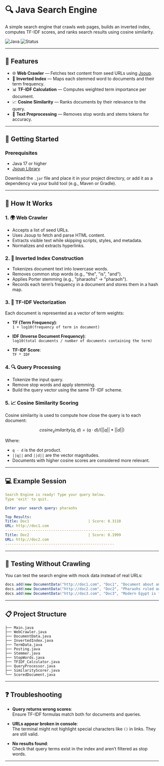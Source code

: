 # 🔍 Java Search Engine

A simple search engine that crawls web pages, builds an inverted index, computes TF-IDF scores, and ranks search results using cosine similarity.

![Java](https://img.shields.io/badge/Java-17%2B-blue.svg)
![Status](https://img.shields.io/badge/status-Completed-brightgreen.svg)

---

## 📌 Features

- 🌐 **Web Crawler** — Fetches text content from seed URLs using [Jsoup](https://jsoup.org/).
- 🧠 **Inverted Index** — Maps each stemmed word to documents and their term frequency.
- 📊 **TF-IDF Calculation** — Computes weighted term importance per document.
- 📈 **Cosine Similarity** — Ranks documents by their relevance to the query.
- 🧹 **Text Preprocessing** — Removes stop words and stems tokens for accuracy.

---

## 🚀 Getting Started

### Prerequisites

- Java 17 or higher
- [Jsoup Library](https://jsoup.org/download)

Download the `.jar` file and place it in your project directory, or add it as a dependency via your build tool (e.g., Maven or Gradle).


---

## 🧠 How It Works

### 1. 🌍 Web Crawler

- Accepts a list of seed URLs.
- Uses Jsoup to fetch and parse HTML content.
- Extracts visible text while skipping scripts, styles, and metadata.
- Normalizes and extracts hyperlinks.

### 2. 🧱 Inverted Index Construction

- Tokenizes document text into lowercase words.
- Removes common stop words (e.g., "the", "is", "and").
- Applies Porter stemming (e.g., "pharaohs" → "pharaoh").
- Records each term’s frequency in a document and stores them in a hash map.

### 3. 📐 TF-IDF Vectorization

Each document is represented as a vector of term weights:

- **TF (Term Frequency)**:  
  `1 + log10(frequency of term in document)`

- **IDF (Inverse Document Frequency)**:  
  `log10(total documents / number of documents containing the term)`

- **TF-IDF Score**:  
  `TF * IDF`

### 4. 🔍 Query Processing

- Tokenize the input query.
- Remove stop words and apply stemming.
- Build the query vector using the same TF-IDF scheme.

### 5. 📈 Cosine Similarity Scoring

Cosine similarity is used to compute how close the query is to each document:

```math
cosine_similarity(q, d) = (q · d) / (||q|| * ||d||)
```

Where:

- `q · d` is the dot product.
- `||q||` and `||d||` are the vector magnitudes.
- Documents with higher cosine scores are considered more relevant.

---

## 💻 Example Session

```yaml
Search Engine is ready! Type your query below.
Type 'exit' to quit.

Enter your search query: pharaohs

Top Results:
Title: Doc1                           | Score: 0.3110
URL: http://doc1.com
--------------------------------------------------
Title: Doc2                           | Score: 0.1999
URL: http://doc2.com
--------------------------------------------------
```

---

## 🧪 Testing Without Crawling

You can test the search engine with mock data instead of real URLs:

```java
docs.add(new DocumentData("http://doc1.com", "Doc1", "Document about ancient Egypt and Pharaohs."));
docs.add(new DocumentData("http://doc2.com", "Doc2", "Pharaohs ruled ancient lands and built pyramids."));
docs.add(new DocumentData("http://doc3.com", "Doc3", "Modern Egypt is famous for pyramids and tourism."));
```

---

## 📋 Project Structure

```text
├── Main.java
├── WebCrawler.java
├── DocumentData.java
├── InvertedIndex.java
├── TermData.java
├── Posting.java
├── Stemmer.java
├── StopWords.java
├── TFIDF_Calculator.java
├── QueryProcessor.java
├── SimilarityScorer.java
└── ScoredDocument.java
```

---

## ❓ Troubleshooting

- **Query returns wrong scores**:  
  Ensure TF-IDF formulas match both for documents and queries.

- **URLs appear broken in console**:  
  The terminal might not highlight special characters like `()` in links. They are still valid.

- **No results found**:  
  Check that query terms exist in the index and aren’t filtered as stop words.

---
